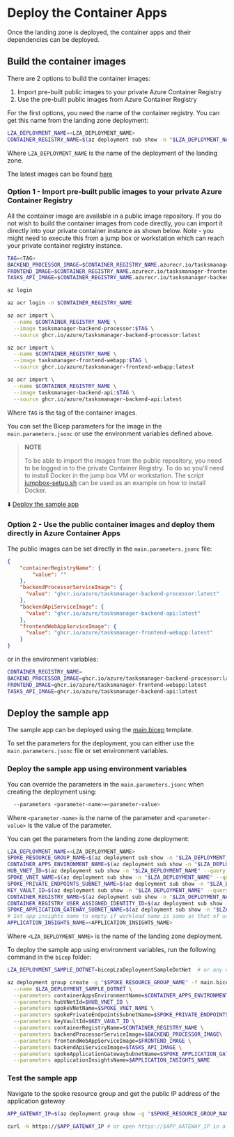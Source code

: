 # Deploy the Container Apps

Once the landing zone is deployed, the container apps and their dependencies can be deployed. 

## Build the container images

There are 2 options to build the container images:

1. Import pre-built public images to your private Azure Container Registry
2. Use the pre-built public images from Azure Container Registry

For the first options, you need the name of the container registry. You can get this name from the landing zone deployment:

```bash
LZA_DEPLOYMENT_NAME=<LZA_DEPLOYMENT_NAME>
CONTAINER_REGISTRY_NAME=$(az deployment sub show -n "$LZA_DEPLOYMENT_NAME" --query properties.outputs.containerRegistryName.value -o tsv)
```

Where `LZA_DEPLOYMENT_NAME` is the name of the deployment of the landing zone.

The latest images can be found [here](https://github.com/orgs/Azure/packages?repo_name=aca-dotnet-workshop)

### Option 1 - Import pre-built public images to your private Azure Container Registry

All the container image are available in a public image repository. If you do not wish to build the container images from code directly, you can import it directly into your private container instance as shown below. Note - you might need to execute this from a jump box or workstation which can reach your private container registry instance.

```bash
TAG=<TAG>
BACKEND_PROCESSOR_IMAGE=$CONTAINER_REGISTRY_NAME.azurecr.io/tasksmanager-backend-processor:$TAG
FRONTEND_IMAGE=$CONTAINER_REGISTRY_NAME.azurecr.io/tasksmanager-frontend-webapp:$TAG
TASKS_API_IMAGE=$CONTAINER_REGISTRY_NAME.azurecr.io/tasksmanager-backend-api:$TAG

az login

az acr login -n $CONTAINER_REGISTRY_NAME

az acr import \
  --name $CONTAINER_REGISTRY_NAME \
  --image tasksmanager-backend-processor:$TAG \
  --source ghcr.io/azure/tasksmanager-backend-processor:latest

az acr import \
  --name $CONTAINER_REGISTRY_NAME \
  --image tasksmanager-frontend-webapp:$TAG \
  --source ghcr.io/azure/tasksmanager-frontend-webapp:latest

az acr import \
  --name $CONTAINER_REGISTRY_NAME \
  --image tasksmanager-backend-api:$TAG \
  --source ghcr.io/azure/tasksmanager-backend-api:latest
```

Where `TAG` is the tag of the container images. 

You can set the Bicep parameters for the image in the `main.parameters.jsonc` or use the environment variables defined above.

> **NOTE**
>
> To be able to import the images from the public repository, you need to be logged in to the private Container Registry. To do so you'll need to install Docker in the jump box VM or workstation. The script [jumpbox-setup.sh](../../../../../shared/scripts/jumpbox-setup.sh) can be used as an example on how to install Docker.
>

:arrow_down: [Deploy the sample app](#deploy-the-sample-app)

### Option 2 - Use the public container images and deploy them directly in Azure Container Apps

The public images can be set directly in the `main.parameters.jsonc` file:

```json
{
    "containerRegistryName": {
        "value": ""
    },
    "backendProcessorServiceImage": {
      "value": "ghcr.io/azure/tasksmanager-backend-processor:latest"
    },
    "backendApiServiceImage": {
      "value": "ghcr.io/azure/tasksmanager-backend-api:latest"
    },
    "frontendWebAppServiceImage": {
      "value": "ghcr.io/azure/tasksmanager-frontend-webapp:latest"
    }
}  
```

or in the environment variables:

```bash
CONTAINER_REGISTRY_NAME=
BACKEND_PROCESSOR_IMAGE=ghcr.io/azure/tasksmanager-backend-processor:latest
FRONTEND_IMAGE=ghcr.io/azure/tasksmanager-frontend-webapp:latest
TASKS_API_IMAGE=ghcr.io/azure/tasksmanager-backend-api:latest
```

## Deploy the sample app

The sample app can be deployed using the [main.bicep](../main.bicep) template.

To set the parameters for the deployment, you can either use the `main.parameters.jsonc` file or set environment variables.

### Deploy the sample app using environment variables

You can override the parameters in the `main.parameters.jsonc` when creating the deployment using:

```bash
  --parameters <parameter-name>=<parameter-value>
```

Where `<parameter-name>` is the name of the parameter and `<parameter-value>` is the value of the parameter.

You can get the parameters from the landing zone deployment:

```bash
LZA_DEPLOYMENT_NAME=<LZA_DEPLOYMENT_NAME>
SPOKE_RESOURCE_GROUP_NAME=$(az deployment sub show -n "$LZA_DEPLOYMENT_NAME" --query properties.outputs.spokeResourceGroupName.value -o tsv)
CONTAINER_APPS_ENVIRONMENT_NAME=$(az deployment sub show -n "$LZA_DEPLOYMENT_NAME" --query properties.outputs.containerAppsEnvironmentName.value -o tsv)
HUB_VNET_ID=$(az deployment sub show -n "$LZA_DEPLOYMENT_NAME" --query properties.outputs.hubVNetId.value -o tsv)
SPOKE_VNET_NAME=$(az deployment sub show -n "$LZA_DEPLOYMENT_NAME" --query properties.outputs.spokeVnetName.value -o tsv)
SPOKE_PRIVATE_ENDPOINTS_SUBNET_NAME=$(az deployment sub show -n "$LZA_DEPLOYMENT_NAME" --query properties.outputs.spokePrivateEndpointsSubnetName.value -o tsv)
KEY_VAULT_ID=$(az deployment sub show -n "$LZA_DEPLOYMENT_NAME" --query properties.outputs.keyVaultId.value -o tsv)
CONTAINER_REGISTRY_NAME=$(az deployment sub show -n "$LZA_DEPLOYMENT_NAME" --query properties.outputs.containerRegistryName.value -o tsv)
CONTAINER_REGISTRY_USER_ASSIGNED_IDENTITY_ID=$(az deployment sub show -n "$LZA_DEPLOYMENT_NAME" --query properties.outputs.containerRegistryUserAssignedIdentityId.value -o tsv)
SPOKE_APPLICATION_GATEWAY_SUBNET_NAME=$(az deployment sub show -n "$LZA_DEPLOYMENT_NAME" --query properties.outputs.spokeApplicationGatewaySubnetName.value -o tsv)
# Set app insights name to empty if workload name is same as that of used when deploying the landing zone. If not, Set with the name of the app insights created for the workload
APPLICATION_INSIGHTS_NAME=<APPLICATION_INSIGHTS_NAME>
```

Where `<LZA_DEPLOYMENT_NAME>` is the name of the landing zone deployment.

To deploy the sample app using environment variables, run the following command in the `bicep` folder:

```bash
LZA_DEPLOYMENT_SAMPLE_DOTNET=bicepLzaDeploymentSampleDotNet  # or any other value that suits your needs

az deployment group create -g "$SPOKE_RESOURCE_GROUP_NAME" -f main.bicep -p main.parameters.jsonc \
  --name $LZA_DEPLOYMENT_SAMPLE_DOTNET \
  --parameters containerAppsEnvironmentName=$CONTAINER_APPS_ENVIRONMENT_NAME \
  --parameters hubVNetId=$HUB_VNET_ID \
  --parameters spokeVNetName=$SPOKE_VNET_NAME \
  --parameters spokePrivateEndpointsSubnetName=$SPOKE_PRIVATE_ENDPOINTS_SUBNET_NAME \
  --parameters keyVaultId=$KEY_VAULT_ID \
  --parameters containerRegistryName=$CONTAINER_REGISTRY_NAME \
  --parameters backendProcessorServiceImage=$BACKEND_PROCESSOR_IMAGE\
  --parameters frontendWebAppServiceImage=$FRONTEND_IMAGE \
  --parameters backendApiServiceImage=$TASKS_API_IMAGE \
  --parameters spokeApplicationGatewaySubnetName=$SPOKE_APPLICATION_GATEWAY_SUBNET_NAME \
  --parameters applicationInsightsName=$APPLICATION_INSIGHTS_NAME
```

### Test the sample app

Navigate to the spoke resource group and get the public IP address of the application gateway

```bash
APP_GATEWAY_IP=$(az deployment group show -g "$SPOKE_RESOURCE_GROUP_NAME" -n "$LZA_DEPLOYMENT_SAMPLE_DOTNET" --query properties.outputs.applicationGatewayPublicIp.value -o tsv)

curl -k https://$APP_GATEWAY_IP # or open https://$APP_GATEWAY_IP in a browser
```
